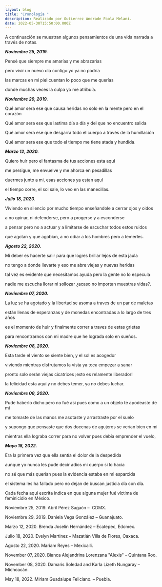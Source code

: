 ```yaml
---
layout: blog
title: "Cronología "
description: Realizado por Gutierrez Andrade Paola Melani.
date: 2022-05-30T15:50:00.000Z
---
```



A continuación se muestran algunos pensamientos de una vida narrada a través de notas.



***Noviembre 25, 2019.***

Pensé que siempre me amarías y me abrazarías

pero vivir un nuevo dia contigo yo ya no podría 

las marcas en mi piel cuentan lo poco que me querías

donde muchas veces la culpa yo me atribuía. 





***Noviembre 29, 2019.***

Qué amor sera ese que causa heridas no solo en la mente pero en el corazón

Qué amor sera ese que lastima día a día y del que no encuentro salida

Qué amor sera ese que desgarra todo el cuerpo a través de la humillación

Qué amor sera ese que todo el tiempo me tiene atada y hundida.





***Marzo 12, 2020.***

<!--StartFragment-->

Quiero huir pero el fantasma de tus acciones esta aquí

me persigue, me envuelve y me ahorca en pesadillas 

duermes junto a mi, esas acciones ya estan aquí

el tiempo corre, el sol sale, lo veo en las manecillas. 





***Julio 18, 2020.***

Viviendo en silencio por mucho tiempo enseñandole a cerrar ojos y oidos 

a no opinar, ni defenderse, pero a progerse y a esconderse 

a pensar pero no a actuar y a limitarse de escuchar todos estos ruidos

que agotan y que agobian, a no odiar a los hombres pero a temerles.





***Agosto 22, 2020.***

Mi deber es hacerte salir para que logres brillar lejos de esta jaula

no tengo a donde llevarte y eso me abre viejas y nuevas heridas

tal vez es evidente que necesitamos ayuda pero la gente no lo especula

nadie me escucha llorar ni sollozar ¿acaso no importan muestras vidas?.



***Noviembre 07, 2020.***

La luz se ha agotado y la libertad se asoma a traves de un par de maletas

están llenas de esperanzas y de monedas encontradas a lo largo de tres años 

es el momento de huir y finalmente correr a traves de estas grietas

para rencontrarnos con mi madre  que he lograda solo en  sueños.





***Noviembre 08, 2020.***

Esta tarde el viento se siente bien, y el sol es acogedor 

viviendo mientras disfrutamos la vista ya toca empezar a sanar

pronto solo serán viejas cicatrices ¡esto es relamente liberador!

la felicidad esta aquí y no debes temer, ya no debes luchar.





***Noviembre 08, 2020.***

Pude haberlo dicho pero no fué asi pues como a un objeto te apodeaste de mi

me tomaste de las manos me asotaste y arrastraste por el suelo 

y supongo que pensaste que dos docenas de agujeros se verían bien en mi

mientras ella lograba correr para no volver pues debía emprender el vuelo,





***Mayo 18, 2022.*** 

Era la primera vez que ella sentía el dolor de la despedida

aunque yo nunca les pude decir adios mi cuerpo si lo hacia

no sé que más querían pues la evidencia estaba en mi esparcida

el sistema les ha fallado pero no dejan de buscan justicia día con día. 







Cada fecha aquí escrita indica en que alguna mujer fué víctima de feminicidio en México. 



Noviembre 25, 2019. Abril Pérez Sagaón –  CDMX. 

Noviembre 29, 2019. Daniela Vega González – Guanajuato.

Marzo 12, 2020. Brenda Joselin Hernández – Ecatepec, Edomex.

Julio 18, 2020. Evelyn Martinez – Mazatlán Villa de Flores, Oaxaca.

Agosto 22, 2020. Mariam Reyes – Mexicalli.

November 07, 2020. Bianca Alejandrina Lorenzana "Alexis" – Quintana Roo.

November 08, 2020. Damaris Soledad and Karla Lizeth Nungaray – Michoacán.

May 18, 2022. Miriam Guadalupe Feliciano. – Puebla.